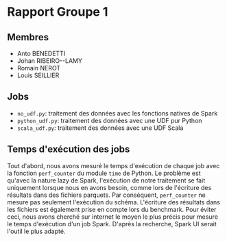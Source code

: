 # Rapport Groupe 1

## Membres

- Anto BENEDETTI
- Johan RIBEIRO--LAMY
- Romain NEROT
- Louis SEILLIER

## Jobs

- `no_udf.py`: traitement des données avec les fonctions natives de Spark
- `python_udf.py`: traitement des données avec une UDF pur Python
- `scala_udf.py`: traitement des données avec une UDF Scala

## Temps d'exécution des jobs

Tout d'abord, nous avons mesuré le temps d'exécution de chaque job avec la
fonction `perf_counter` du module `time` de Python.
Le problème est qu'avec la nature lazy de Spark, l'exécution de notre traitement
se fait uniquement lorsque nous en avons besoin, comme lors de l'écriture des
résultats dans des fichiers parquets.
Par conséquent, `perf_counter` ne mesure pas seulement l'exécution du schéma.
L'écriture des résultats dans les fichiers est également prise en compte lors du
benchmark.
Pour éviter ceci, nous avons cherché sur internet le moyen le plus précis pour
mesure le temps d'exécution d'un job Spark.
D'après la recherche, Spark UI serait l'outil le plus adapté.